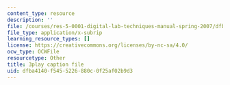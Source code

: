 ```yaml
---
content_type: resource
description: ''
file: /courses/res-5-0001-digital-lab-techniques-manual-spring-2007/dfba4140f5455226880c0f25af02b9d3_mn-u-7fRQv4.vtt
file_type: application/x-subrip
learning_resource_types: []
license: https://creativecommons.org/licenses/by-nc-sa/4.0/
ocw_type: OCWFile
resourcetype: Other
title: 3play caption file
uid: dfba4140-f545-5226-880c-0f25af02b9d3
---
```

